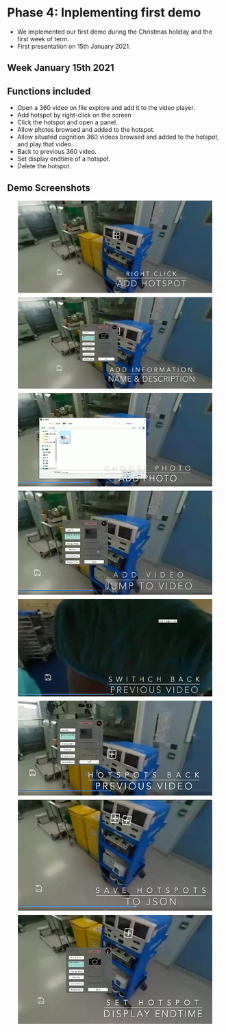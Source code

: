 # Phase 4: Inplementing first demo
- We implemented our first demo during the Christmas holiday and the first week of term.
- First presentation on 15th January 2021.

## Week January 15th 2021

## Functions included
- Open a 360 video on file explore and add it to the video player.
- Add hotspot by right-click on the screen
- Click the hotspot and open a panel.
- Allow photos browsed and added to the hotspot.
- Allow situated cognition 360 videos browsed and added to the hotspot, and play that video.
- Back to previous 360 video.
- Set display endtime of a hotspot.
- Delete the hotspot.

## Demo Screenshots

<a href="/images/demo-1.PNG"><img src="/images/demo-1.PNG" style="max-width: 90%; display: block; margin: 10px auto;"></a> 
<a href="/images/demo-2.PNG"><img src="/images/demo-2.PNG" style="max-width: 90%; display: block; margin: 10px auto;"></a> 
<a href="/images/demo-3.PNG"><img src="/images/demo-3.PNG" style="max-width: 90%; display: block; margin: 10px auto;"></a> 
<a href="/images/demo-4.PNG"><img src="/images/demo-4.PNG" style="max-width: 90%; display: block; margin: 10px auto;"></a> 
<a href="/images/demo-5.PNG"><img src="/images/demo-5.PNG" style="max-width: 90%; display: block; margin: 10px auto;"></a> 
<a href="/images/demo-6.PNG"><img src="/images/demo-6.PNG" style="max-width: 90%; display: block; margin: 10px auto;"></a> 
<a href="/images/demo-7.PNG"><img src="/images/demo-7.PNG" style="max-width: 90%; display: block; margin: 10px auto;"></a> 
<a href="/images/demo-8.PNG"><img src="/images/demo-8.PNG" style="max-width: 90%; display: block; margin: 10px auto;"></a> 
